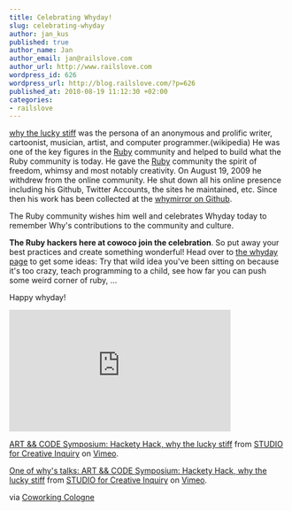 ```yaml
--- 
title: Celebrating Whyday!
slug: celebrating-whyday
author: jan_kus
published: true
author_name: Jan
author_email: jan@railslove.com
author_url: http://www.railslove.com
wordpress_id: 626
wordpress_url: http://blog.railslove.com/?p=626
published_at: 2010-08-19 11:12:30 +02:00
categories: 
- railslove
---
```

<a href="http://en.wikipedia.org/wiki/Why_the_lucky_stiff">why the lucky stiff</a> was the persona of an anonymous and prolific writer, cartoonist, musician, artist, and computer programmer.(wikipedia) He was one of the key figures in the <a href="http://en.wikipedia.org/wiki/Ruby_(programming_language)">Ruby</a> community and helped to build what the Ruby community is today. He gave the <a href="http://en.wikipedia.org/wiki/Ruby_(programming_language)">Ruby</a> community the spirit of freedom, whimsy and most notably creativity. 
On August 19, 2009 he withdrew from the online community. He shut down all his online presence including his Github, Twitter Accounts, the sites he maintained, etc. Since then his work has been collected at the <a href="http://whymirror.github.com/">whymirror on Github</a>. 

The Ruby community wishes him well and celebrates Whyday today to remember Why's contributions to the community and culture.

<strong>The Ruby hackers here at cowoco join the celebration</strong>. So put away your best practices and create something wonderful! Head over to <a href="http://whyday.org/">the whyday page</a> to get some ideas:  Try that wild idea you've been sitting on because it's too crazy, teach programming to a child, see how far you can push some weird corner of ruby, ...

Happy whyday!

<iframe src="http://player.vimeo.com/video/5047563" width="400" height="220" frameborder="0"></iframe><p><a href="http://vimeo.com/5047563">ART && CODE Symposium: Hackety Hack, why the lucky stiff</a> from <a href="http://vimeo.com/sfci">STUDIO for Creative Inquiry</a> on <a href="http://vimeo.com">Vimeo</a>.</p>

<a href="http://vimeo.com/5047563">One of why's talks: ART && CODE Symposium: Hackety Hack, why the lucky stiff</a> from <a href="http://vimeo.com/sfci">STUDIO for Creative Inquiry</a> on <a href="http://vimeo.com/">Vimeo</a>.

via <a href="http://coworkingcologne.posterous.com/celebrating-whyday">Coworking Cologne</a>
